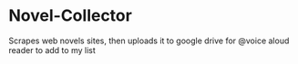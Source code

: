 # Novel-Collector
Scrapes web novels sites, then uploads it to google drive for @voice aloud reader to add to my list
